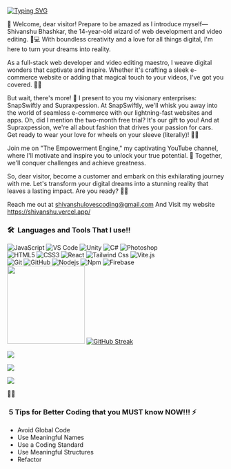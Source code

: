 [![Typing SVG](https://readme-typing-svg.demolab.com?font=Pacifico&pause=1000&color=5924ED&background=EFEBFA&center=true&vCenter=true&width=435&lines=%F0%9F%8C%9F+14-year-old+Web+Wizard;%26+Fashion+Maverick+%F0%9F%8C%90%F0%9F%9A%97%E2%9C%A8;Founder+of+SnapSwiftly%3A+Creating+;seamless+e-commerce+websites+%26+apps;Get+2+months+FREE+;%26+lightning-fast+service+%E2%9A%A1;Check+out+SupraXpression+for+;car-themed+fashion+finds+%F0%9F%9A%80%F0%9F%91%95;Subscribe+to+%22The+Empowerment+Engine%22+;on+YouTube+for+;+motivation+that+drives+success+%F0%9F%94%A5%F0%9F%92%AA;Join+my+digital+revolution+;%26+style+your+ride!+%F0%9F%8C%9F%F0%9F%94%A5)](https://git.io/typing-svg)

🌟 Welcome, dear visitor! Prepare to be amazed as I introduce myself—Shivanshu Bhashkar, the 14-year-old wizard of web development and video editing. 🎩💻 With boundless creativity and a love for all things digital, I'm here to turn your dreams into reality.

As a full-stack web developer and video editing maestro, I weave digital wonders that captivate and inspire. Whether it's crafting a sleek e-commerce website or adding that magical touch to your videos, I've got you covered. 🌟✨

But wait, there's more! 🎉 I present to you my visionary enterprises: SnapSwiftly and Supraxpession. At SnapSwiftly, we'll whisk you away into the world of seamless e-commerce with our lightning-fast websites and apps. Oh, did I mention the two-month free trial? It's our gift to you! And at Supraxpession, we're all about fashion that drives your passion for cars. Get ready to wear your love for wheels on your sleeve (literally)! 🚗🔥

Join me on "The Empowerment Engine," my captivating YouTube channel, where I'll motivate and inspire you to unlock your true potential. 🚀 Together, we'll conquer challenges and achieve greatness.

So, dear visitor, become a customer and embark on this exhilarating journey with me. Let's transform your digital dreams into a stunning reality that leaves a lasting impact. Are you ready? 💫💪

Reach me out at shivanshulovescoding@gmail.com And Visit my website https://shivanshu.vercel.app/

### 🛠 &nbsp;Languages and Tools That I use!!

![JavaScript](https://img.shields.io/badge/-JavaScript-%23F7DF1C?style=for-the-badge&logo=javascript&logoColor=000000&labelColor=%23F7DF1C&color=%23FFCE5A)
![VS Code](http://img.shields.io/badge/-VS%20Code-007ACC?style=for-the-badge&logo=visual-studio-code&logoColor=ffffff)
![Unity](https://img.shields.io/badge/Unity-Lightpurple?style=for-the-badge&logo=UNITY)
![C#](https://img.shields.io/badge/%23-111?style=for-the-badge&logo=C#)
![Photoshop](https://img.shields.io/badge/Photoshop-grey?style=for-the-badge)
<br>
![HTML5](https://img.shields.io/badge/-HTML5-%23E44D27?style=for-the-badge&logo=html5&logoColor=ffffff)
![CSS3](https://img.shields.io/badge/-CSS3-%231572B6?style=for-the-badge&logo=css3)
![React](https://img.shields.io/badge/-React-61DAFB?style=for-the-badge&logo=react&logoColor=ffffff)
![Tailwind Css](https://img.shields.io/badge/Tailwind_CSS-38B2AC?style=for-the-badge&logo=tailwind-css&logoColor=white)
![Vite.js](https://img.shields.io/badge/Vite-.js-Green?style=for-the-badge)
<br>
![Git](https://img.shields.io/badge/-Git-%23F05032?style=for-the-badge&logo=git&logoColor=%23ffffff)
![GitHub](https://img.shields.io/badge/-GitHub-181717?style=for-the-badge&logo=github)
![Nodejs](https://img.shields.io/badge/-Nodejs-339933?style=for-the-badge&logo=Node.js&logoColor=ffffff)
![Npm](https://img.shields.io/badge/-npm-CB3837?style=for-the-badge&logo=npm)
![Firebase](https://img.shields.io/badge/-Firebase-FFCA28?style=for-the-badge&logo=firebase&logoColor=ffffff)
<br>
<img height="180em" src="https://github-readme-stats-eight-theta.vercel.app/api?username=Clever-Shivanshu&show_icons=true&theme=algolia&include_all_commits=true&count_private=true"/>
[![GitHub Streak](https://github-readme-streak-stats.herokuapp.com?user=Clever-Shivanshu&theme=tokyonight)](https://git.io/streak-stats)

<img src="https://img.shields.io/github/followers/Clever-Shivanshu?style=social"/>
<p>
  <a href="https://shivanshu.vercel.app/"><img src="https://img.shields.io/badge/Visit-My%20website-purple"/></a>

<a href="mailto:shivanshulovescoding@gmail.com"><img src="https://img.shields.io/badge/-shivanshulovescoding@gmail.com-D14836?style=flat&logo=Gmail&logoColor=white"/></a>

</p>

:technologist:

### &nbsp;5 Tips for Better Coding that you MUST know NOW!!! ⚡

- Avoid Global Code
- Use Meaningful Names
- Use a Coding Standard
- Use Meaningful Structures  
- Refactor  

